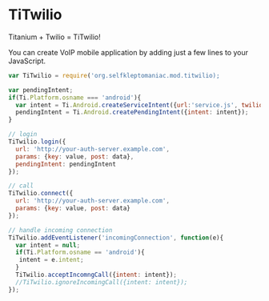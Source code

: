 TiTwilio
========

Titanium + Twilio = TiTwilio!

You can create VoIP mobile application by adding just a few lines to your JavaScript.

```javascript
var TiTwilio = require('org.selfkleptomaniac.mod.titwilio);

var pendingIntent;
if(Ti.Platform.osname === 'android'){
  var intent = Ti.Android.createServiceIntent({url:'service.js', twilio: TiTwilio});
  pendingIntent = Ti.Android.createPendingIntent({intent: intent});
}

// login
TiTwilio.login({
  url: 'http://your-auth-server.example.com',
  params: {key: value, post: data},
  pendingIntent: pendingIntent
});

// call
TiTwilio.connect({
  url: 'http://your-auth-server.example.com',
  params: {key: value, post: data}
});

// handle incoming connection
TiTwilio.addEventListener('incomingConnection', function(e){
  var intent = null;
  if(Ti.Platform.osname == 'android'){
   intent = e.intent;
  }
  TiTwilio.acceptIncomngCall({intent: intent});
  //TiTwilio.ignoreIncomingCall({intent: intent});
});
```
